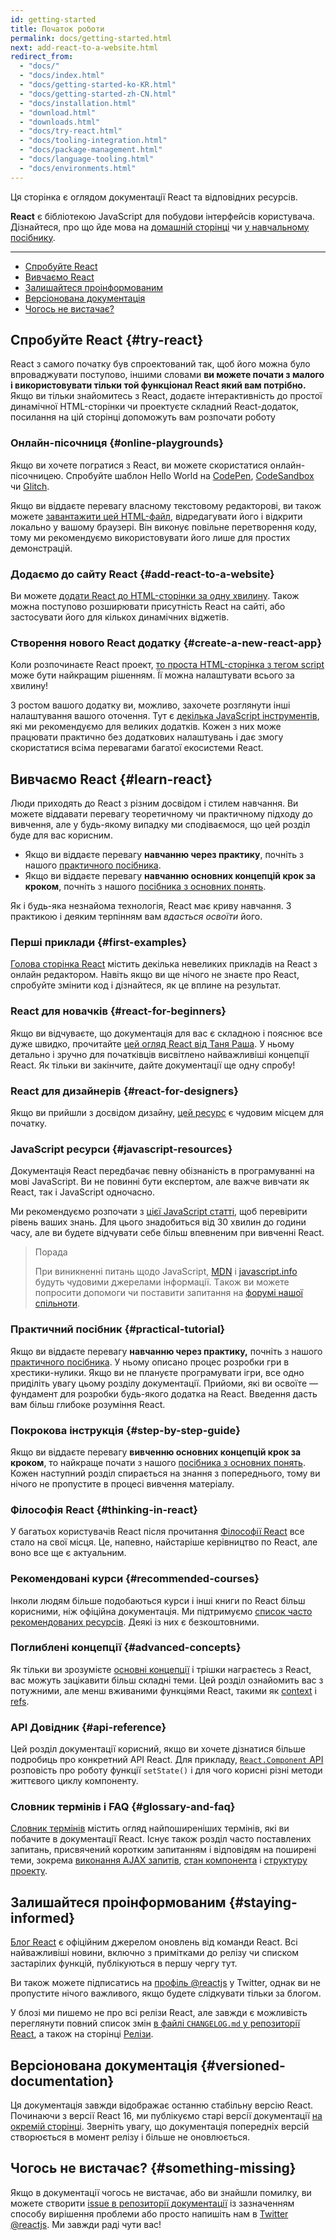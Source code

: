 ```yaml
---
id: getting-started
title: Початок роботи
permalink: docs/getting-started.html
next: add-react-to-a-website.html
redirect_from:
  - "docs/"
  - "docs/index.html"
  - "docs/getting-started-ko-KR.html"
  - "docs/getting-started-zh-CN.html"
  - "docs/installation.html"
  - "download.html"
  - "downloads.html"
  - "docs/try-react.html"
  - "docs/tooling-integration.html"
  - "docs/package-management.html"
  - "docs/language-tooling.html"
  - "docs/environments.html"
---
```


Ця сторінка є оглядом документації React та відповідних ресурсів.

**React** є бібліотекою JavaScript для побудови інтерфейсів користувача. Дізнайтеся, про що йде мова на [домашній сторінці](/) чи [у навчальному посібнику](/tutorial/tutorial.html).

---

- [Спробуйте React](#try-react)
- [Вивчаємо React](#learn-react)
- [Залишайтеся проінформованим](#staying-informed)
- [Версіонована документація](#versioned-documentation)
- [Чогось не вистачає?](#something-missing)

## Спробуйте React {#try-react}

React з самого початку був спроектований так, щоб його можна було впроваджувати поступово, іншими словами **ви можете почати з малого і використовувати тільки той функціонал React який вам потрібно.** Якщо ви тільки знайомитесь з React, додаєте інтерактивність до простої динамічної HTML-сторінки чи проектуєте складний React-додаток, посилання на цій сторінці допоможуть вам розпочати роботу

### Онлайн-пісочниця {#online-playgrounds}

Якщо ви хочете погратися з React, ви можете скористатися онлайн-пісочницею. Спробуйте шаблон Hello World на [CodePen](codepen://hello-world), [CodeSandbox](https://codesandbox.io/s/new) чи [Glitch](https://glitch.com/edit/#!/remix/starter-react-template).

Якщо ви віддаєте перевагу власному текстовому редакторові, ви також можете [завантажити цей HTML-файл](https://raw.githubusercontent.com/reactjs/reactjs.org/master/static/html/single-file-example.html), відредагувати його і відкрити локально у вашому браузері. Він виконує повільне перетворення коду, тому ми рекомендуємо використовувати його лише для простих демонстрацій.

### Додаємо до сайту React {#add-react-to-a-website}

Ви можете [додати React до HTML-сторінки за одну хвилину](/docs/add-react-to-a-website.html). Також можна поступово розширювати присутність React на сайті, або застосувати його для кількох динамічних віджетів.

### Створення нового React додатку {#create-a-new-react-app}

Коли розпочинаєте React проект, [то проста HTML-сторінка з тегом script](/docs/add-react-to-a-website.html) може бути найкращим рішенням. Її можна налаштувати всього за хвилину!

З ростом вашого додатку ви, можливо, захочете розглянути інші налаштування вашого оточення. Тут є [декілька JavaScript інструментів](/docs/create-a-new-react-app.html), які ми рекомендуємо для великих додатків. Кожен з них може працювати практично без додаткових налаштувань і дає змогу скористатися всіма перевагами багатої екосистеми React.

## Вивчаємо React {#learn-react}

Люди приходять до React з різним досвідом і стилем навчання. Ви можете віддавати перевагу теоретичному чи практичному підходу до вивчення, але у будь-якому випадку ми сподіваємося, що цей розділ буде для вас корисним.

* Якщо ви віддаєте перевагу **навчанню через практику**, почніть з нашого [практичного посібника](/tutorial/tutorial.html).
* Якщо ви віддаєте перевагу **навчанню основних концепцій крок за кроком**, почніть з нашого [посібника з основних понять](/docs/hello-world.html).

Як і будь-яка незнайома технологія, React має криву навчання. З практикою і деяким терпінням вам *вдасться освоїти* його.

### Перші приклади {#first-examples}

[Голова сторінка React](/) містить декілька невеликих прикладів на React з онлайн редактором. Навіть якщо ви ще нічого не знаєте про React, спробуйте змінити код і дізнайтеся, як це вплине на результат.

### React для новачків {#react-for-beginners}

Якщо ви відчуваєте, що документація для вас є складною і пояснює все дуже швидко, прочитайте [цей огляд React від Таня Раша](https://www.taniarascia.com/getting-started-with-react/). У ньому детально і зручно для початківців висвітлено найважливіші концепції React. Як тільки ви закінчите, дайте документації ще одну спробу!

### React для дизайнерів {#react-for-designers}

Якщо ви прийшли з досвідом дизайну, [цей ресурс](https://reactfordesigners.com/) є чудовим місцем для початку.

### JavaScript ресурси {#javascript-resources}

Документація React передбачає певну обізнаність в програмуванні на мові JavaScript. Ви не повинні бути експертом, але важче вивчати як React, так і JavaScript одночасно.

Ми рекомендуємо розпочати з [цієї JavaScript статті](https://developer.mozilla.org/en-US/docs/Web/JavaScript/A_re-introduction_to_JavaScript), щоб перевірити рівень ваших знань. Для цього знадобиться від 30 хвилин до години часу, але ви будете відчувати себе більш впевненим при вивченні React.

>Порада
>
>При виникненні питань щодо JavaScript, [MDN](https://developer.mozilla.org/en-US/docs/Web/JavaScript) і [javascript.info](https://javascript.info/) будуть чудовими джерелами інформації. Tакож ви можете попросити допомоги чи поставити запитання на [форумі  нашої спільноти](/community/support.html).

### Практичний посібник {#practical-tutorial}

Якщо ви віддаєте перевагу **навчанню через практику,** почніть з нашого [практичного посібника](/tutorial/tutorial.html). У ньому описано процес розробки гри в хрестики-нулики. Якщо ви не плануєте програмувати ігри, все одно приділіть увагу цьому розділу документації. Прийоми, які ви освоїте — фундамент для розробки будь-якого додатка на React. Введення дасть вам більш глибоке розуміння React.

### Покрокова інструкція {#step-by-step-guide}

Якщо ви віддаєте перевагу **вивченню основних концепцій крок за кроком**, то найкраще почати з нашого [посібника з основних понять](/docs/hello-world.html). Кожен наступний розділ спирається на знання з попереднього, тому ви нічого не пропустите в процесі вивчення матеріалу.

### Філософія React {#thinking-in-react}

У багатьох користувачів React після прочитання [Філософії React](/docs/thinking-in-react.html) все стало на свої місця. Це, напевно, найстаріше керівництво по React, але воно все ще є актуальним.

### Рекомендовані курси {#recommended-courses}

Інколи людям більше подобаються курси і інші книги по React більш корисними, ніж офіційна документація. Ми підтримуємо [список часто рекомендованих ресурсів](/community/courses.html). Деякі із них є безкоштовними.

### Поглиблені концепції {#advanced-concepts}

Як тільки ви зрозумієте [основні концепції](#main-concepts) і трішки награєтесь з React, вас можуть зацікавити більш складні теми. Цей розділ ознайомить вас з потужними, але менш вживаними функціями React, такими як [context](/docs/context.html) і [refs](/docs/refs-and-the-dom.html).

### API Довідник {#api-reference}

Цей розділ документації корисний, якщо ви хочете дізнатися більше подробиць про конкретний API React. Для прикладу, [`React.Component` API](/docs/react-component.html) розповість про роботу функції `setState()` і для чого корисні різні методи життєвого циклу компоненту.

### Словник термінів і FAQ {#glossary-and-faq}

[Словник термінів](/docs/glossary.html) містить огляд найпоширеніших термінів, які ви побачите в документації React. Існує також розділ часто поставлених запитань, присвячений коротким запитанням і відповідям на поширені теми, зокрема [виконання AJAX запитів](/docs/faq-ajax.html), [стан компонента](/docs/faq-state.html) і [структуру проекту](/docs/faq-structure.html).

## Залишайтеся проінформованим {#staying-informed}

[Блог React](/blog/) є офіційним джерелом оновлень від команди React. Всі найважливіші новини, включно з примітками до релізу чи списком застарілих функцій, публікуються в першу чергу тут.

Ви також можете підписатись на [профіль @reactjs](https://twitter.com/reactjs) у Twitter, однак ви не пропустите  нічого важливого, якщо будете слідкувати тільки за блогом.

У блозі ми пишемо не про всі релізи React, але завжди є можливість переглянути повний список змін [в файлі `CHANGELOG.md` у репозиторії React](https://github.com/facebook/react/blob/master/CHANGELOG.md), а також на сторінці [Релізи](https://github.com/facebook/react).

## Версіонована документація {#versioned-documentation}

Ця документація завжди відображає останню стабільну версію React. Починаючи з версії React 16, ми публікуємо старі версії документації [на окремій сторінці](/versions). Зверніть увагу, що документація попередніх версій створюється в момент релізу і більше не оновлюється.

## Чогось не вистачає? {#something-missing}

Якщо в документації чогось не вистачає, або ви знайшли помилку, ви можете створити [issue в репозиторії документації](https://github.com/reactjs/reactjs.org/issues/new) із зазначенням способу вирішення проблеми або просто напишіть нам в [Twitter @reactjs](https://twitter.com/reactjs). Ми завжди раді чути вас!
